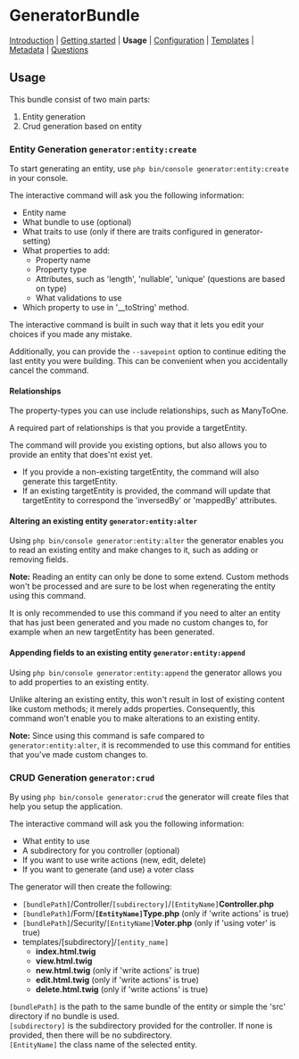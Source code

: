 GeneratorBundle
===============

 [Introduction](Introduction.md#GeneratorBundle)
| [Getting started](getting_started.md#GeneratorBundle)
| **Usage**
| [Configuration](configration.md#GeneratorBundle)
| [Templates](templates.md#GeneratorBundle)
| [Metadata](metadata.md#GeneratorBundle)
| [Questions](questions.md#GeneratorBundle)

## Usage

This bundle consist of two main parts:
1) Entity generation
2) Crud generation based on entity

### Entity Generation `generator:entity:create`

To start generating an entity, use `php bin/console generator:entity:create` in your console. 

The interactive command will ask you the following information:
- Entity name
- What bundle to use (optional)
- What traits to use (only if there are traits configured in generator-setting)
- What properties to add:
    - Property name
    - Property type
    - Attributes, such as 'length', 'nullable', 'unique'
    (questions are based on type)
    - What validations to use
- Which property to use in '__toString' method.    

The interactive command is built in such way that it lets you edit your choices
if you made any mistake.

Additionally, you can provide the `--savepoint` option to continue editing the
last entity you were building. This can be convenient when you accidentally 
cancel the command.

#### Relationships

The property-types you can use include relationships, such as ManyToOne.

A required part of relationships is that you provide a targetEntity.

The command will provide you existing options, but also allows you to provide an
entity that does'nt exist yet. 

- If you provide a non-existing targetEntity, the command will also generate this targetEntity.
- If an existing targetEntity is provided, the command will update that
targetEntity to correspond the 'inversedBy' or 'mappedBy' attributes.

#### Altering an existing entity `generator:entity:alter`

Using `php bin/console generator:entity:alter` the generator enables you to
read an existing entity and make changes to it, such as adding or removing fields.

**Note:** Reading an entity can only be done to some extend. Custom methods
won't be processed and are sure to be lost when regenerating the entity using this
command.

It is only recommended to use this command if you
need to alter an entity that has just been generated and you made no 
custom changes to, for example when an new targetEntity has been generated.

#### Appending fields to an existing entity `generator:entity:append`

Using `php bin/console generator:entity:append` the generator allows you
to add properties to an existing entity. 

Unlike altering an existing entity, this won't result in lost of existing content like
custom methods; it merely adds properties.
Consequently, this command won't enable you to make alterations to an
existing entity.

**Note:** Since using this command is safe compared to `generator:entity:alter`, it
is recommended to use this command for entities that you've made custom
changes to.


### CRUD Generation `generator:crud`

By using `php bin/console generator:crud` the generator will create files that help you setup 
the application.

The interactive command will ask you the following information:
- What entity to use
- A subdirectory for you controller (optional)
- If you want to use write actions (new, edit, delete)
- If you want to generate (and use) a voter class


The generator will then create the following:
- `[bundlePath]`/Controller/`[subdirectory]`/`[EntityName]`**Controller.php**
- `[bundlePath]`/Form/**`[EntityName]`Type.php** (only if 'write actions' is true)
- `[bundlePath]`/Security/`[EntityName]`**Voter.php** (only if 'using voter' is true)
- templates/[subdirectory]/`[entity_name]`
    - **index.html.twig**
    - **view.html.twig**
    - **new.html.twig** (only if 'write actions' is true)
    - **edit.html.twig** (only if 'write actions' is true)
    - **delete.html.twig** (only if 'write actions' is true)

`[bundlePath]` is the path to the same bundle of the entity or simple the 'src' directory
if no bundle is used.  
`[subdirectory]` is the subdirectory provided for the controller. If none is provided, then
there will be no subdirectory.  
`[EntityName]` the class name of the selected entity.